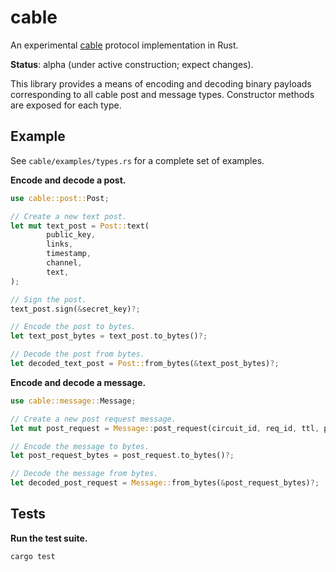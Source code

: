 # cable

An experimental [cable](https://github.com/cabal-club/cable) protocol implementation in Rust.

**Status**: alpha (under active construction; expect changes).

This library provides a means of encoding and decoding binary payloads corresponding to all cable post and message types. Constructor methods are exposed for each type.

## Example

See `cable/examples/types.rs` for a complete set of examples.

**Encode and decode a post.**

```rust
use cable::post::Post;

// Create a new text post.
let mut text_post = Post::text(
		public_key,
		links,
		timestamp,
		channel,
		text,
);

// Sign the post.
text_post.sign(&secret_key)?;

// Encode the post to bytes.
let text_post_bytes = text_post.to_bytes()?;

// Decode the post from bytes.
let decoded_text_post = Post::from_bytes(&text_post_bytes)?;
```

**Encode and decode a message.**

```rust
use cable::message::Message;

// Create a new post request message.
let mut post_request = Message::post_request(circuit_id, req_id, ttl, post_hashes);

// Encode the message to bytes.
let post_request_bytes = post_request.to_bytes()?;

// Decode the message from bytes.
let decoded_post_request = Message::from_bytes(&post_request_bytes)?;
```

## Tests

**Run the test suite.**

`cargo test`

